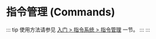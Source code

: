 # 指令管理 (Commands)

::: tip
使用方法请参见 [入门 > 指令系统 > 指令管理](../../manual/usage/command.md#指令管理) 一节。
:::
:::
